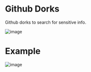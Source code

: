 # Github Dorks
Github dorks to search for sensitive info.

![image](https://github.com/user-attachments/assets/40f33c41-87be-4adb-a87b-98c8f283c2a3)

# Example

![image](https://github.com/user-attachments/assets/682b1667-6b52-4cb4-b010-d024b04d24f1)

